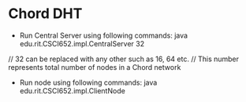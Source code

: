 

# Chord DHT

* Run Central Server using following commands:
java edu.rit.CSCI652.impl.CentralServer 32

// 32 can be replaced with any other such as 16, 64 etc. 
// This number represents total number of nodes in a Chord network

* Run node using following commands:
java edu.rit.CSCI652.impl.ClientNode



